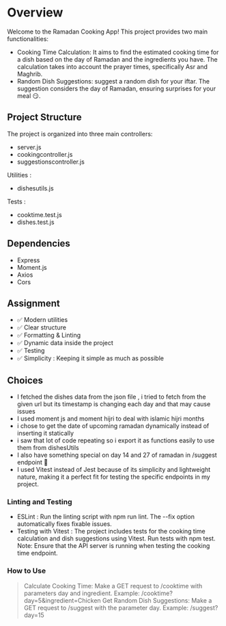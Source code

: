 # Overview
Welcome to the Ramadan Cooking App! This project provides two main functionalities:
- Cooking Time Calculation:
It aims to find the estimated cooking time for a dish based on the day of Ramadan and the ingredients you have. The calculation takes into account the prayer times, specifically Asr and Maghrib.
- Random Dish Suggestions:
 suggest a random dish for your iftar. The suggestion considers the day of Ramadan, ensuring surprises for your meal 😏.

## Project Structure
The project is organized into three main controllers:
 - server.js
 - cookingcontroller.js
 - suggestionscontroller.js

Utilities :
- dishesutils.js

Tests :
- cooktime.test.js
- dishes.test.js

## Dependencies

- Express
- Moment.js
- Axios
- Cors

## Assignment

- ✅ Modern utilities
- ✅ Clear structure
- ✅ Formatting & Linting
- ✅ Dynamic data inside the project
- ✅ Testing
- ✅ Simplicity : Keeping it simple as much as possible

## Choices

- I fetched the dishes data from the json file , i tried to fetch from the given url but its timestamp is changing each day and that may cause issues 
- I used moment js and moment hijri to deal with islamic hijri months
- i chose to get the date of upcoming ramadan dynamically instead of inserting it statically
- i saw that lot of code repeating so i export it as functions easily to use them from dishesUtils 
- I also have something special on day 14 and 27 of ramadan in /suggest endpoint 🎁 
- I used Vitest instead of Jest because of its simplicity and lightweight nature, making it a perfect fit for testing the specific endpoints in my project.


### Linting and Testing
- ESLint :
  Run the linting script with npm run lint. The --fix option automatically fixes fixable issues.
- Testing with Vitest :
  The project includes tests for the cooking time calculation and dish suggestions using Vitest. 
  Run tests with npm test. Note: Ensure that the API server is running when testing the cooking time endpoint.

### How to Use

> Calculate Cooking Time: 
 Make a GET request to /cooktime with parameters day and ingredient. Example: /cooktime?day=5&ingredient=Chicken
> Get Random Dish Suggestions: 
 Make a GET request to /suggest with the parameter day. Example: /suggest?day=15